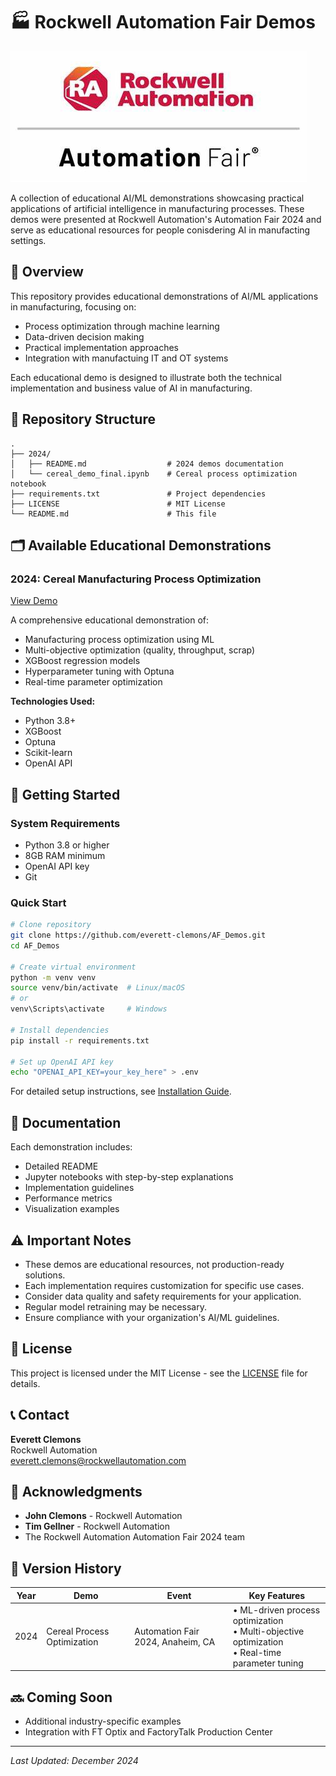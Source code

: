 # 🏭 Rockwell Automation Fair Demos
![Rockwell Automation Logo](image.png)

A collection of educational AI/ML demonstrations showcasing practical applications of artificial intelligence in manufacturing processes. These demos were presented at Rockwell Automation's Automation Fair 2024 and serve as educational resources for people conisdering AI in manufacting settings.

## 🎯 Overview

This repository provides educational demonstrations of AI/ML applications in manufacturing, focusing on:
- Process optimization through machine learning
- Data-driven decision making
- Practical implementation approaches
- Integration with manufactuing IT and OT systems

Each educational demo is designed to illustrate both the technical implementation and business value of AI in manufacturing.

## 📂 Repository Structure

```
.
├── 2024/
│   ├── README.md                  # 2024 demos documentation
│   └── cereal_demo_final.ipynb    # Cereal process optimization notebook
├── requirements.txt               # Project dependencies
├── LICENSE                        # MIT License
└── README.md                      # This file
```

## 🗂️ Available Educational Demonstrations

### 2024: Cereal Manufacturing Process Optimization
[View Demo](/2024/README.md)

A comprehensive educational demonstration of:
- Manufacturing process optimization using ML
- Multi-objective optimization (quality, throughput, scrap)
- XGBoost regression models
- Hyperparameter tuning with Optuna
- Real-time parameter optimization

**Technologies Used:**
- Python 3.8+
- XGBoost
- Optuna
- Scikit-learn
- OpenAI API

## 🚀 Getting Started

### System Requirements
- Python 3.8 or higher
- 8GB RAM minimum
- OpenAI API key
- Git

### Quick Start
```bash
# Clone repository
git clone https://github.com/everett-clemons/AF_Demos.git
cd AF_Demos

# Create virtual environment
python -m venv venv
source venv/bin/activate  # Linux/macOS
# or
venv\Scripts\activate     # Windows

# Install dependencies
pip install -r requirements.txt

# Set up OpenAI API key
echo "OPENAI_API_KEY=your_key_here" > .env
```

For detailed setup instructions, see [Installation Guide](INSTALL.md).

## 📖 Documentation

Each demonstration includes:
- Detailed README
- Jupyter notebooks with step-by-step explanations
- Implementation guidelines
- Performance metrics
- Visualization examples

## ⚠️ Important Notes

- These demos are educational resources, not production-ready solutions.
- Each implementation requires customization for specific use cases.
- Consider data quality and safety requirements for your application.
- Regular model retraining may be necessary.
- Ensure compliance with your organization's AI/ML guidelines.

## 📝 License

This project is licensed under the MIT License - see the [LICENSE](LICENSE) file for details.

## 📞 Contact

**Everett Clemons**  
Rockwell Automation  
everett.clemons@rockwellautomation.com

## 🙏 Acknowledgments
- **John Clemons** - Rockwell Automation
- **Tim Gellner** - Rockwell Automation
- The Rockwell Automation Automation Fair 2024 team

## 📅 Version History

| Year | Demo | Event | Key Features |
|------|------|-------|--------------|
| 2024 | Cereal Process Optimization | Automation Fair 2024, Anaheim, CA | • ML-driven process optimization<br>• Multi-objective optimization<br>• Real-time parameter tuning |

## 🔜 Coming Soon
- Additional industry-specific examples
- Integration with FT Optix and FactoryTalk Production Center

---
*Last Updated: December 2024*
